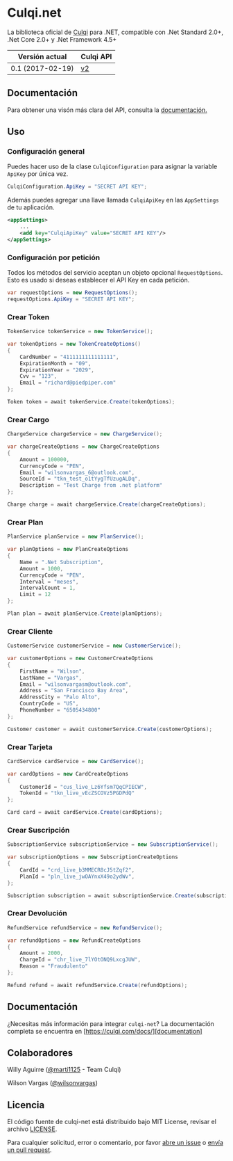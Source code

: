 # Culqi.net
La biblioteca oficial de [Culqi][culqiwebsite] para .NET, compatible con .Net Standard 2.0+, .Net Core 2.0+ y .Net Framework 4.5+

| Versión actual|Culqi API|
|----|----|
| 0.1 (2017-02-19) |[v2][api-documentation]|

## Documentación

Para obtener una visón más clara del API, consulta la [documentación.][api-documentation]

## Uso

### Configuración general
Puedes hacer uso de la clase `CulqiConfiguration` para asignar la variable `ApiKey` por única vez.

```c#
CulqiConfiguration.ApiKey = "SECRET API KEY";
```
Además puedes agregar una llave llamada `CulqiApiKey` en las `AppSettings` de tu aplicación.

```xml
<appSettings>
    ...
    <add key="CulqiApiKey" value="SECRET API KEY"/>
</appSettings>
```

### Configuración por petición

Todos los métodos del servicio aceptan un objeto opcional `RequestOptions`. Esto es usado si deseas establecer el API Key en cada petición.

```c#
var requestOptions = new RequestOptions();
requestOptions.ApiKey = "SECRET API KEY";
```

### Crear Token

```c#
TokenService tokenService = new TokenService();

var tokenOptions = new TokenCreateOptions()
{
    CardNumber = "4111111111111111",
    ExpirationMonth = "09",
    ExpirationYear = "2029",                
    Cvv = "123",
    Email = "richard@piedpiper.com"
};

Token token = await tokenService.Create(tokenOptions);
```


### Crear Cargo

```c#
ChargeService chargeService = new ChargeService();

var chargeCreateOptions = new ChargeCreateOptions 
{
    Amount = 100000,
    CurrencyCode = "PEN",
    Email = "wilsonvargas_6@outlook.com",
    SourceId = "tkn_test_o1tYygTfUzugALDq",
    Description = "Test Charge from .net platform"
};

Charge charge = await chargeService.Create(chargeCreateOptions);
```

### Crear Plan

```c#
PlanService planService = new PlanService();

var planOptions = new PlanCreateOptions 
{ 
    Name = ".Net Subscription",
    Amount = 1000,
    CurrencyCode = "PEN",
    Interval = "meses",
    IntervalCount = 1,
    Limit = 12        
};

Plan plan = await planService.Create(planOptions);
```

### Crear Cliente

```c#
CustomerService customerService = new CustomerService();

var customerOptions = new CustomerCreateOptions 
{ 
    FirstName = "Wilson",
    LastName = "Vargas",
    Email = "wilsonvargasm@outlook.com",
    Address = "San Francisco Bay Area",
    AddressCity = "Palo Alto",
    CountryCode = "US",
    PhoneNumber = "6505434800"
};

Customer customer = await customerService.Create(customerOptions);
```

### Crear Tarjeta

```c#
CardService cardService = new CardService();

var cardOptions = new CardCreateOptions
{
    CustomerId = "cus_live_Lz6Yfsm7QqCPIECW",
    TokenId = "tkn_live_vEcZSCOVz5PGDPdQ"
};

Card card = await cardService.Create(cardOptions);
```

### Crear Suscripción

```c#
SubscriptionService subscriptionService = new SubscriptionService();

var subscriptionOptions = new SubscriptionCreateOptions 
{ 
    CardId = "crd_live_b3MMECR8cJ5tZqf2",
    PlanId = "pln_live_jwOAYnxX49o2ydWv",
};

Subscription subscription = await subscriptionService.Create(subscriptionOptions);
```

### Crear Devolución

```c#
RefundService refundService = new RefundService();

var refundOptions = new RefundCreateOptions 
{
    Amount = 2000,
    ChargeId = "chr_live_7lYOtONQ9LxcgJUW",
    Reason = "Fraudulento"
};

Refund refund = await refundService.Create(refundOptions);
```

## Documentación
¿Necesitas más información para integrar `culqi-net`? La documentación completa se encuentra en [https://culqi.com/docs/][documentation]

## Colaboradores

Willy Aguirre ([@marti1125](https://github.com/marti1125) - Team Culqi)

Wilson Vargas ([@wilsonvargas](https://github.com/wilsonvargas))

## Licencia

El código fuente de culqi-net está distribuido bajo MIT License, revisar el archivo
[LICENSE][license].


Para cualquier solicitud, error o comentario, por favor [abre un issue][issues] o [envía un pull request][pr].

[pr]: https://github.com/culqi/culqi-net/pulls
[issues]: https://github.com/culqi/culqi-net/issues
[culqiwebsite]:https://culqi.com/
[api-documentation]:https://www.culqi.com/api/
[documentation]:https://culqi.com/docs/
[license]:https://github.com/culqi/culqi-net/blob/master/LICENSE
